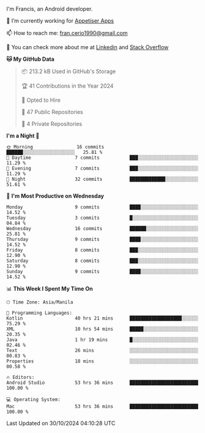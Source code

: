 
I'm Francis, an Android developer.

🔭 I’m currently working for [Appetiser Apps](http://appetiser.com.au)

📫 How to reach me: fran.cerio1990@gmail.com

👀 You can check more about me at [Linkedin](https://www.linkedin.com/in/francerio/) and [Stack Overflow](https://stackoverflow.com/users/1614267/fran-ceriu)



<!--START_SECTION:waka-->
**🐱 My GitHub Data** 

> 📦 213.2 kB Used in GitHub's Storage 
 > 
> 🏆 41 Contributions in the Year 2024
 > 
> 💼 Opted to Hire
 > 
> 📜 47 Public Repositories 
 > 
> 🔑 4 Private Repositories 
 > 
**I'm a Night 🦉** 

```text
🌞 Morning                16 commits          ██████░░░░░░░░░░░░░░░░░░░   25.81 % 
🌆 Daytime                7 commits           ███░░░░░░░░░░░░░░░░░░░░░░   11.29 % 
🌃 Evening                7 commits           ███░░░░░░░░░░░░░░░░░░░░░░   11.29 % 
🌙 Night                  32 commits          █████████████░░░░░░░░░░░░   51.61 % 
```
📅 **I'm Most Productive on Wednesday** 

```text
Monday                   9 commits           ████░░░░░░░░░░░░░░░░░░░░░   14.52 % 
Tuesday                  3 commits           █░░░░░░░░░░░░░░░░░░░░░░░░   04.84 % 
Wednesday                16 commits          ██████░░░░░░░░░░░░░░░░░░░   25.81 % 
Thursday                 9 commits           ████░░░░░░░░░░░░░░░░░░░░░   14.52 % 
Friday                   8 commits           ███░░░░░░░░░░░░░░░░░░░░░░   12.90 % 
Saturday                 8 commits           ███░░░░░░░░░░░░░░░░░░░░░░   12.90 % 
Sunday                   9 commits           ████░░░░░░░░░░░░░░░░░░░░░   14.52 % 
```


📊 **This Week I Spent My Time On** 

```text
🕑︎ Time Zone: Asia/Manila

💬 Programming Languages: 
Kotlin                   40 hrs 21 mins      ███████████████████░░░░░░   75.29 % 
XML                      10 hrs 54 mins      █████░░░░░░░░░░░░░░░░░░░░   20.35 % 
Java                     1 hr 19 mins        █░░░░░░░░░░░░░░░░░░░░░░░░   02.46 % 
Text                     26 mins             ░░░░░░░░░░░░░░░░░░░░░░░░░   00.83 % 
Properties               18 mins             ░░░░░░░░░░░░░░░░░░░░░░░░░   00.58 % 

🔥 Editors: 
Android Studio           53 hrs 36 mins      █████████████████████████   100.00 % 

💻 Operating System: 
Mac                      53 hrs 36 mins      █████████████████████████   100.00 % 
```


 Last Updated on 30/10/2024 04:10:28 UTC
<!--END_SECTION:waka-->
